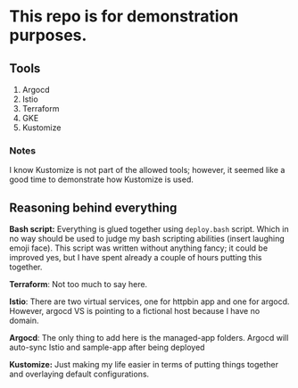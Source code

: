 # This repo is for demonstration purposes.

## Tools
1. Argocd
1. Istio
1. Terraform
1. GKE
1. Kustomize

### Notes
I know Kustomize is not part of the allowed tools; however, it seemed like a good time to demonstrate how Kustomize is used.

## Reasoning behind everything

**Bash script:** Everything is glued together using `deploy.bash` script. Which in no way should be used to judge my bash scripting abilities (insert laughing emoji face). This script was written without anything fancy; it could be improved yes, but I have spent already a couple of hours putting this together.

**Terraform**: Not too much to say here.

**Istio**: There are two virtual services, one for httpbin app and one for argocd. However, argocd VS is pointing to a fictional host because I have no domain. 

**Argocd**: The only thing to add here is the managed-app folders. Argocd will auto-sync Istio and sample-app after being deployed

**Kustomize:** Just making my life easier in terms of putting things together and overlaying default configurations.